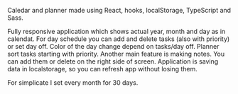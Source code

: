 Caledar and planner made using React, hooks, localStorage, TypeScript and Sass. 

Fully responsive application which shows actual year, month and day as in calendat. For day schedule you can add and delete tasks (also with priority) or set day off. Color of the day change depend on tasks/day off. Planner sort tasks starting with priority. Another main feature is making notes. You can add them or delete on the right side of screen. Application is saving data in localstorage, so you can refresh app without losing them. 

For simplicate I set every month for 30 days.
